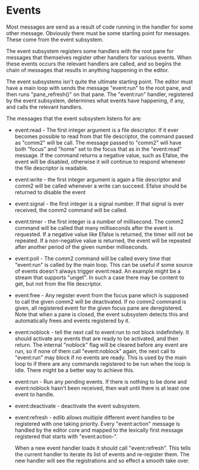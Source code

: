 # Events

Most messages are send as a result of code running in the handler for
some other message.  Obviously there must be some starting point for
messages.  These come from the event subsystem.

The event subsystem registers some handlers with the root pane for
messages that themselves register other handlers for various events.
When these events occurs the relevant handlers are called, and so begins
the chain of messages that results in anything happening in the editor.

The event subsystems isn't quite the ultimate starting point.  The
editor must have a main loop with sends the message "event:run" to the
root pane, and then runs "pane_refresh()" on that pane.  The "event:run"
handler, registered by the event subsystem, determines what events have
happening, if any, and calls the relevant handlers.

The messages that the event subsystem listens for are:

- event:read - The first integer argument is a file descriptor.  If it
  ever becomes possible to read from that file descriptor, the command
  passed as "comm2" will be call.  The message passed to "comm2" will
  have both "focus" and "home" set to the focus that as in the
  "event:read" message.  If the command returns a negative value, such
  as Efalse, the event will be disabled, otherwise it will continue to
  respond whenever the file descriptor is readable.

- event:write - the first integer argument is again a file descriptor
  and comm2 will be called whenever a write can succeed.  Efalse should
  be returned to disable the event

- event:signal - the first integer is a signal number.  If that signal
  is ever received, the comm2 command will be called.

- event:timer - the first integer is a number of millisecond.  The comm2
  command will be called that many milliseconds after the event is
  requested. If a negative value like Efalse is returned, the timer will
  not be repeated.  If a non-negative value is returned, the event will
  be repeated after another period of the given number milliseconds.

- event:poll - The comm2 command will be called every time that
  "event:run" is called by the main loop.  This can be useful if some
  source of events doesn't always trigger event:read.  An example might
  be a stream that supports "unget".  In such a case there may be
  content to get, but not from the file descriptor.

- event:free - Any register event from the focus pane which is supposed
  to call the given comm2 will be deactivated.  If no comm2 command is
  given, all registered event for the given focus pane are deregistered.
  Note that when a pane is closed, the event subsystem detects this and
  automatically frees and events registered by it.

- event:noblock - tell the next call to event:run to not block
  indefinitely.  It should activate any events that are ready to be
  activated, and then return.  The internal "noblock" flag will be
  cleared before any event are run, so if none of them call
  "event:noblock" again, the next call to "event:run" may block if no
  events are ready.  This is used by the main loop to if there are any
  commands registered to be run when the loop is idle.  There might be a
  better way to achieve this.

- event:run - Run any pending events.  If there is nothing to be done
  and event:noblock hasn't been received, then wait until there is at
  least one event to handle.

- event:deactivate - deactivate the event subsystem.

- event:refresh - edlib allows multiple different event handles to be
  registered with one taking priority.  Every "event:action" message is
  handled by the editor core and mapped to the lexically first message
  registered that starts with "event:action-".

  When a new event handler loads it should call "event:refresh".  This
  tells the current handler to iterate its list of events and
  re-register them.  The new handler will see the registrations and so
  effect a smooth take over.
